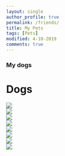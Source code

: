 ```yaml
---
layout: single
author_profile: true
permalink: /friends/
title: My Pets
tags: [Pets]
modified: 4-10-2019
comments: true
---
```


### My dogs


<!-- ![alt text]({{amirrezavishteh.github.io}}/assets/images/mdog1.jpg "hobbies")
![alt text]({{amirrezavishteh.github.io}}/assets/images/dog1.jpg "hobbies")
![alt text]({{amirrezavishteh.github.io}}/assets/images/dg.jpg "hobbies")
![alt text]({{amirrezavishteh.github.io}}/assets/images/dg2.jpg "hobbies") -->

<!-- <!DOCTYPE html> -->
<!-- <html lang="en">
    <head>
        <meta charset="UTF-8">
        <meta name="viewport" content="width=device-width, initial-scale=1.0">
        <meta http-equiv="X-UA-Compatible" content="ie=edge">
        <link href="https://fonts.googleapis.com/css?family=Josefin+Sans:300,400,400i|Nunito:300,300i" rel="stylesheet">
        <link rel="stylesheet" href="css/style.css">
        <link rel="shortcut icon" type="image/png" href="img/favicon.png">
        <title>CSS Grids Gallery</title>
    </head>
    <body>
        <div class="container">
            <div class="gallery">
                <figure class="gallery__item gallery__item--1">
                    <img src="{{amirrezavishteh.github.io}}/assets/images/mdog1.jpg" alt="Gallery image 1" class="gallery__img">
                </figure>
                <figure class="gallery__item gallery__item--2">
                    <img src="{{amirrezavishteh.github.io}}/assets/images/dog1.jpg" alt="Gallery image 2" class="gallery__img">
                </figure>
                <figure class="gallery__item gallery__item--3">
                    <img src="{{amirrezavishteh.github.io}}/assets/images/dg.jpg" alt="Gallery image 3" class="gallery__img">
                </figure>
                <figure class="gallery__item gallery__item--4">
                    <img src="{{amirrezavishteh.github.io}}/assets/images/dg2.jpg" alt="Gallery image 4" class="gallery__img">
                </figure>
            </div>
        </div>
    </body>
</html> -->
<div class="container-fluid">
  <div class="jumbotron">
    <h1>Dogs</h1>
  </div>
  <div class="row gallery">
    <div class="col-sm-6 col-md-4 col-lg-3">
      <a href="http://www.amirrezavishteh.ir/friends/mdog1.jpg">
        <img class="img-fluid"src="{{amirrezavishteh.github.io}}/assets/images/mdog1.jpg">
      </a>
    </div>
    <div class="col-sm-6 col-md-4 col-lg-3">
      <a href="http://www.amirrezavishteh.ir/friends/mdog1.jpg">
        <img class="img-fluid"src="{{amirrezavishteh.github.io}}/assets/images/mdog1.jpg">
      </a>
    </div>
    <div class="col-sm-6 col-md-4 col-lg-3">
      <a href="http://www.amirrezavishteh.ir/friends/mdog1.jpg">
        <img class="img-fluid"src="{{amirrezavishteh.github.io}}/assets/images/mdog1.jpg">
      </a>
    </div>
    <div class="col-sm-6 col-md-4 col-lg-3">
      <a href="http://www.amirrezavishteh.ir/friends/mdog1.jpg">
        <img class="img-fluid"src="{{amirrezavishteh.github.io}}/assets/images/mdog1.jpg">
      </a>
    </div>
    <div class="col-sm-6 col-md-4 col-lg-3">
      <a href="http://www.amirrezavishteh.ir/friends/mdog1.jpg">
        <img class="img-fluid"src="{{amirrezavishteh.github.io}}/assets/images/mdog1.jpg">
      </a>
    </div>
    <div class="col-sm-6 col-md-4 col-lg-3">
      <a href="http://www.amirrezavishteh.ir/friends/mdog1.jpg">
        <img class="img-fluid"src="{{amirrezavishteh.github.io}}/assets/images/mdog1.jpg">
      </a>
    </div>
    <div class="col-sm-6 col-md-4 col-lg-3">
      <a href="http://www.amirrezavishteh.ir/friends/mdog1.jpg">
        <img class="img-fluid"src="{{amirrezavishteh.github.io}}/assets/images/mdog1.jpg">
      </a>
    </div>
    <div class="col-sm-6 col-md-4 col-lg-3">
      <a href="http://www.amirrezavishteh.ir/friends/mdog1.jpg">
        <img class="img-fluid"src="{{amirrezavishteh.github.io}}/assets/images/mdog1.jpg">
      </a>
    </div>
  </div>
</div>

<script src="https://cdnjs.cloudflare.com/ajax/libs/baguettebox.js/1.11.1/baguetteBox.min.js"></script>
<script>
  baguetteBox.run(".gallery", {
    animation: "slideIn"
  });
</script>